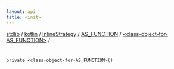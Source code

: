 ```yaml
---
layout: api
title: <init>
---
```

[stdlib](../../../../index.html) / [kotlin](../../../index.html) / [InlineStrategy](../../index.html) / [AS_FUNCTION](../index.html) / [<class-object-for-AS_FUNCTION>](index.html) / [<init>](_init_.html)

# <init>

```
private <class-object-for-AS_FUNCTION>()
```
